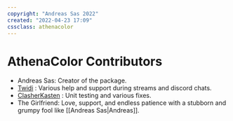 ```yaml
---
copyright: "Andreas Sas 2022"
created: "2022-04-23 17:09"
cssclass: athenacolor
---
```

# AthenaColor Contributors
- Andreas Sas: Creator of the package.
- [Twidi](https://github.com/twidi) : Various help and support during streams and discord chats.
- [ClasherKasten](https://github.com/ClasherKasten) : Unit testing and various fixes.
- The Girlfriend: Love, support, and endless patience with a stubborn and grumpy fool like [[Andreas Sas|Andreas]].